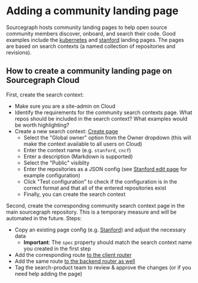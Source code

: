 # Adding a community landing page

Sourcegraph hosts community landing pages to help open source community members discover, onboard, and search their code. Good examples include the [kubernetes](https://sourcegraph.com/kubernetes) and [stanford](https://sourcegraph.com/stanford) landing pages. The pages are based on search contexts (a named collection of repositories and revisions).

## How to create a community landing page on Sourcegraph Cloud

First, create the search context:
- Make sure you are a site-admin on Cloud
- Identify the requirements for the community search contexts page. What repos should be included in the search context? What examples would be worth highlighting?
- Create a new search context: [Create page](https://sourcegraph.com/contexts/new)
  - Select the "Global owner" option from the Owner dropdown (this will make the context available to all users on Cloud)
  - Enter the context name (e.g. `stanford`, `cncf`)
  - Enter a description (Markdown is supported)
  - Select the "Public" visiblity
  - Enter the repositories as a JSON config (see [Stanford edit page](https://sourcegraph.com/contexts/stanford/edit) for example configuration)
  - Click "Test configuration" to check if the configuration is in the correct format and that all of the entered repositories exist
  - Finally, you can create the search context

Second, create the corresponding community search context page in the main sourcegraph repository. This is a temporary measure and will be automated in the future.
Steps:
- Copy an existing page config (e.g. [Stanford](https://sourcegraph.com/github.com/sourcegraph/sourcegraph/-/blob/client/web/src/communitySearchContexts/Stanford.tsx)) and adjust the necessary data
  - **Important**: The `spec` property should match the search context name you created in the first step
- Add the corresponding route [to the client router](https://sourcegraph.com/github.com/sourcegraph/sourcegraph/-/blob/client/web/src/communitySearchContexts/routes.tsx?L31)
- Add the same route [to the backend router as well](https://sourcegraph.com/github.com/sourcegraph/sourcegraph/-/blob/cmd/frontend/internal/app/ui/router.go?L173)
- Tag the search-product team to review & approve the changes (or if you need help adding the page)
